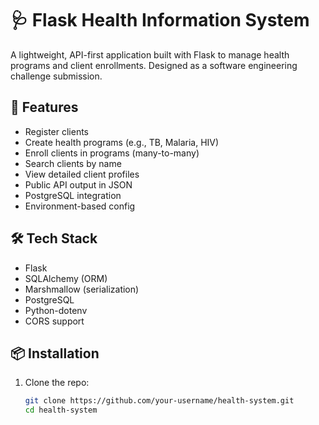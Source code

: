 # 🩺 Flask Health Information System

A lightweight, API-first application built with Flask to manage health programs and client enrollments. Designed as a software engineering challenge submission.

## 🚀 Features

- Register clients
- Create health programs (e.g., TB, Malaria, HIV)
- Enroll clients in programs (many-to-many)
- Search clients by name
- View detailed client profiles
- Public API output in JSON
- PostgreSQL integration
- Environment-based config

## 🛠 Tech Stack

- Flask
- SQLAlchemy (ORM)
- Marshmallow (serialization)
- PostgreSQL
- Python-dotenv
- CORS support

## 📦 Installation

1. Clone the repo:
   ```bash
   git clone https://github.com/your-username/health-system.git
   cd health-system
